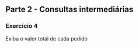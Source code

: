 ## Parte 2 - Consultas intermediárias

### Exercício 4

Exiba o valor total de cada pedido

```sql

```
